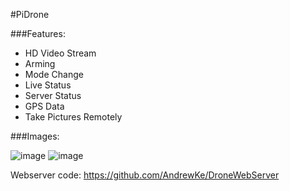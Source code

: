 #PiDrone

###Features:
* HD Video Stream
* Arming
* Mode Change
* Live Status
* Server Status
* GPS Data
* Take Pictures Remotely

###Images:

![image](http://andrewke.org/wp-content/uploads/2015/04/Screen-Shot-2015-04-25-at-4.02.00-PM.png)
![image](http://andrewke.org/wp-content/uploads/2015/06/Screen-Shot-2015-06-14-at-10.13.59-AM.png)

Webserver code: https://github.com/AndrewKe/DroneWebServer
